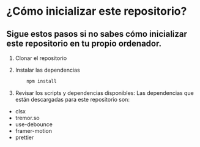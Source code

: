 # ¿Cómo inicializar este repositorio?

## Sigue estos pasos si no sabes cómo inicializar este repositorio en tu propio ordenador.

1. Clonar el repositorio

2. Instalar las dependencias
   ```powershell
       npm install
   ```
3. Revisar los scripts y dependencias disponibles:
   Las dependencias que están descargadas para este repositorio son:

- clsx
- tremor.so
- use-debounce
- framer-motion
- prettier

